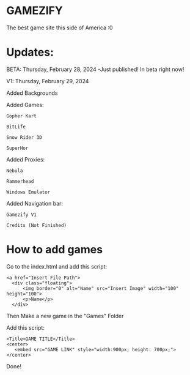 # GAMEZIFY
The best game site this side of America :0

# Updates:
BETA: Thursday, February 28, 2024
-Just published! In beta right now!

V1: Thursday, February 29, 2024

  Added Backgrounds

  Added Games:

    Gopher Kart
  
    BitLife
  
    Snow Rider 3D
    
    SuperHor
  
  Added Proxies:

    Nebula
  
    Rammerhead
  
    Windows Emulator
  
  Added Navigation bar:

    Gamezify V1
  
    Credits (Not Finished)


# How to add games

Go to the index.html and add this script:

    <a href="Insert File Path">
      <div class="floating">
          <img border="0" alt="Name" src="Insert Image" width="100" height="100">
          <p>Name</p>
      </div>
  </a>
  </body>
  </html>

Then Make a new game in the "Games" Folder

Add this script:

    <Title>GAME TITLE</Title>
    <center>
       <embed src="GAME LINK" style="width:900px; height: 700px;">
    </center>

Done!
  


